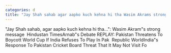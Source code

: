 ```yaml
---
categories: d
title: "Jay Shah sahab agar aapko kuch kehna hi tha Wasim Akrams strong message  Hindustan Times"
---
```

"Jay Shah sahab, agar aapko kuch kehna hi tha...": Wasim Akram"s strong message&nbsp;&nbsp;Hindustan TimesArnab"s Debate REPLAY: Pakistan Threatens To Boycott World Cup If India Refuses To Play In Pak&nbsp;&nbsp;Republic WorldIndia"s Response To Pakistan Cricket Board Threat That It May Not Visit Fo